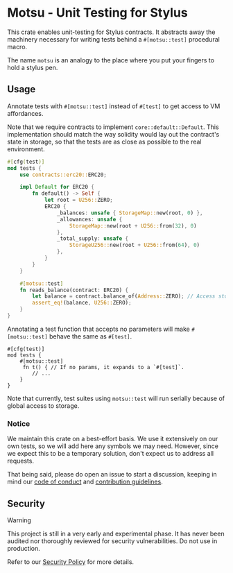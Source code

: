 # Motsu - Unit Testing for Stylus

This crate enables unit-testing for Stylus contracts. It abstracts away the
machinery necessary for writing tests behind a `#[motsu::test]` procedural
macro.

The name `motsu` is an analogy to the place where you put your fingers to hold a
stylus pen.

## Usage

Annotate tests with `#[motsu::test]` instead of `#[test]` to get access to VM
affordances.

Note that we require contracts to implement `core::default::Default`. This
implementation should match the way solidity would lay out the contract's state
in storage, so that the tests are as close as possible to the real environment.

```rust
#[cfg(test)]
mod tests {
    use contracts::erc20::ERC20;

    impl Default for ERC20 {
        fn default() -> Self {
            let root = U256::ZERO;
            ERC20 {
                _balances: unsafe { StorageMap::new(root, 0) },
                _allowances: unsafe {
                    StorageMap::new(root + U256::from(32), 0)
                },
                _total_supply: unsafe {
                    StorageU256::new(root + U256::from(64), 0)
                },
            }
        }
    }

    #[motsu::test]
    fn reads_balance(contract: ERC20) {
        let balance = contract.balance_of(Address::ZERO); // Access storage.
        assert_eq!(balance, U256::ZERO);
    }
}
```

Annotating a test function that accepts no parameters will make `#[motsu::test]`
behave the same as `#[test]`.

```rust,ignore
#[cfg(test)]
mod tests {
    #[motsu::test]
     fn t() { // If no params, it expands to a `#[test]`.
        // ...
    }
}
```

Note that currently, test suites using `motsu::test` will run serially because
of global access to storage.

### Notice

We maintain this crate on a best-effort basis. We use it extensively on our own
tests, so we will add here any symbols we may need. However, since we expect
this to be a temporary solution, don't expect us to address all requests.

That being said, please do open an issue to start a discussion, keeping in mind
our [code of conduct] and [contribution guidelines].

[code of conduct]: ../../CODE_OF_CONDUCT.md
[contribution guidelines]: ../../CONTRIBUTING.md

## Security

> [!WARNING]
> This project is still in a very early and experimental phase. It has never
> been audited nor thoroughly reviewed for security vulnerabilities. Do not use
> in production.

Refer to our [Security Policy](../../SECURITY.md) for more details.
